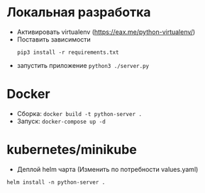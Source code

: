 # Локальная разработка

+ Активировать virtualenv (https://eax.me/python-virtualenv/)
+ Поставить зависимости 
  ```
  pip3 install -r requirements.txt
  ```
+ запустить приложение `python3 ./server.py`

# Docker

+ Сборка: `docker build -t python-server .`
+ Запуск: `docker-compose up -d`

# kubernetes/minikube

+ Деплой helm чарта (Изменить по потребности values.yaml)
```
helm install -n python-server . 
```

